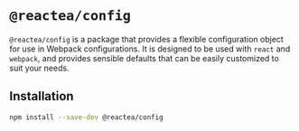 # `@reactea/config`

`@reactea/config` is a package that provides a flexible configuration object for use in Webpack configurations. It is designed to be used with `react` and `webpack`, and provides sensible defaults that can be easily customized to suit your needs.

## Installation

```sh
npm install --save-dev @reactea/config
```
